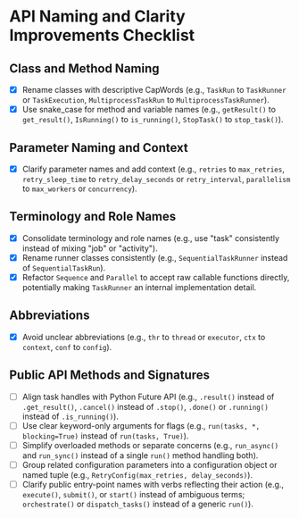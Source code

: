 # API Naming and Clarity Improvements Checklist

## Class and Method Naming
- [x] Rename classes with descriptive CapWords (e.g., `TaskRun` to `TaskRunner` or `TaskExecution`, `MultiprocessTaskRun` to `MultiprocessTaskRunner`).
- [x] Use snake_case for method and variable names (e.g., `getResult()` to `get_result()`, `IsRunning()` to `is_running()`, `StopTask()` to `stop_task()`).

## Parameter Naming and Context
- [x] Clarify parameter names and add context (e.g., `retries` to `max_retries`, `retry_sleep_time` to `retry_delay_seconds` or `retry_interval`, `parallelism` to `max_workers` or `concurrency`).

## Terminology and Role Names
- [x] Consolidate terminology and role names (e.g., use "task" consistently instead of mixing "job" or "activity").
- [x] Rename runner classes consistently (e.g., `SequentialTaskRunner` instead of `SequentialTaskRun`).
- [x] Refactor `Sequence` and `Parallel` to accept raw callable functions directly, potentially making `TaskRunner` an internal implementation detail.

## Abbreviations
- [x] Avoid unclear abbreviations (e.g., `thr` to `thread` or `executor`, `ctx` to `context`, `conf` to `config`).

## Public API Methods and Signatures
- [ ] Align task handles with Python Future API (e.g., `.result()` instead of `.get_result()`, `.cancel()` instead of `.stop()`, `.done()` or `.running()` instead of `.is_running()`).
- [ ] Use clear keyword-only arguments for flags (e.g., `run(tasks, *, blocking=True)` instead of `run(tasks, True)`).
- [ ] Simplify overloaded methods or separate concerns (e.g., `run_async()` and `run_sync()` instead of a single `run()` method handling both).
- [ ] Group related configuration parameters into a configuration object or named tuple (e.g., `RetryConfig(max_retries, delay_seconds)`).
- [ ] Clarify public entry-point names with verbs reflecting their action (e.g., `execute()`, `submit()`, or `start()` instead of ambiguous terms; `orchestrate()` or `dispatch_tasks()` instead of a generic `run()`).
